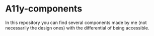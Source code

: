 # A11y-components
 In this repository you can find several components made by me (not necessarily the design ones) with the differential of being accessible.
